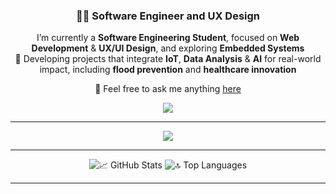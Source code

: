 <h3 align="center">👨‍💻 Software Engineer and UX Design </h3>

<div align="center">
I’m currently a <strong>Software Engineering Student</strong>, focused on <strong>Web Development</strong> & <strong>UX/UI Design</strong>, and exploring <strong>Embedded Systems</strong><br>
🚀 Developing projects that integrate <strong>IoT</strong>, <strong>Data Analysis</strong> & <strong>AI</strong> for real-world impact, including <strong>flood prevention</strong> and <strong>healthcare innovation</strong><br>
  
  💬 Feel free to ask me anything <a href="https://github.com/juniorlds98/juniorlds98/issues">here</a>
</div>

<div align="center">
  <a href="https://www.linkedin.com/in/junior-silva" target="_blank" rel="noopener noreferrer">
    <img src="https://img.shields.io/badge/LinkedIn-0077B5?style=for-the-badge&logo=linkedin&logoColor=white" />
  </a>
</div>

<hr/>

<div align="center">
  <img src="https://skillicons.dev/icons?i=python,java,scikitlearn,tensorflow,pytorch,django,fastapi,c,html,css,bootstrap,tailwind,figma,js,react,docker,sqlite,mysql,postgresql" />
</div>

<hr/>

<div align="center">
  <img src="https://github-readme-stats.vercel.app/api?username=juniorlds98&show_icons=true&theme=react&border_radius=10&count_private=true" alt="📈 GitHub Stats" />
  <img src="https://github-readme-stats.vercel.app/api/top-langs?username=juniorlds98&layout=compact&theme=react&border_radius=10&langs_count=8" alt="🔝 Top Languages" />
</div>

<hr/>
